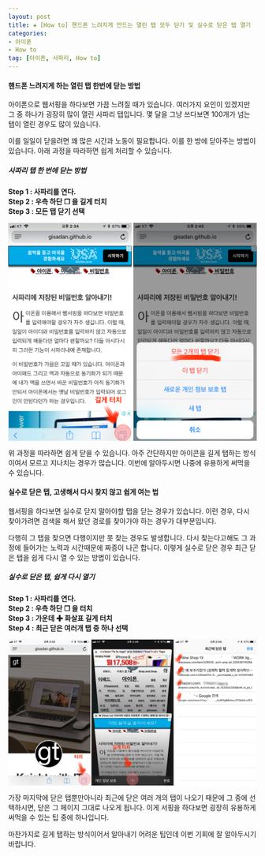 ```yaml
---  
layout: post  
title: ✚ [How to] 핸드폰 느려지게 만드는 열린 탭 모두 닫기 및 실수로 닫은 탭 열기
categories:
- 아이폰
- How to
tag: [아이폰, 사파리, How to]
---  
```

#### 핸드폰 느려지게 하는 열린 탭 한번에 닫는 방법

<p class="drop-korean">
아이폰으로 웹서핑을 하다보면 가끔 느려질 때가 있습니다. 여러가지 요인이 있겠지만 그 중 하나가 굉장히 많이 열린 사파리 탭입니다. 몇 달을 그냥 쓰다보면 100개가 넘는 탭이 열린 경우도 많이 있습니다.
</p>

이를 일일이 닫을려면 꽤 많은 시간과 노동이 필요합니다. 이를 한 방에 닫아주는 방법이 있습니다. 아래 과정을 따라하면 쉽게 처리할 수 있습니다.

##### 사파리 탭 한 번에 닫는 방법
**Step 1 : 사파리를 연다.** <br>
**Step 2 : 우측 하단 ❐ 을 길게 터치** <br>
**Step 3 : 모든 탭 닫기 선택** <br>

<div class="markdown-image">
<img src="/assets/article_images/2018-08-12-safari-tab/2.png" alt="" align="middle"/></div>

위 과정을 따라하면 쉽게 닫을 수 있습니다. 아주 간단하지만 아이콘을 길게 탭하는 방식이여서 모르고 지나치는 경우가 많습니다. 이번에 알아두시면 나중에 유용하게 써먹을 수 있습니다.

#### 실수로 닫은 탭, 고생해서 다시 찾지 않고 쉽게 여는 법

<p class="drop-korean">
웹서핑을 하다보면 실수로 닫지 말아야할 탭을 닫는 경우가 있습니다. 이런 경우, 다시 찾아가려면 검색을 해서 왔던 경로를 찾아가야 하는 경우가 대부분입니다.
</p>

다행히 그 탭을 찾으면 다행이지만 못 찾는 경우도 발생합니다. 다시 찾는다고해도 그 과정에 들어가는 노력과 시간때문에 짜증이 나곤 합니다. 이렇게 실수로 닫은 경우 최근 닫은 탭을 쉽게 다시 열 수 있는 방법이 있습니다.

##### 실수로 닫은 탭, 쉽게 다시 열기
**Step 1 : 사파리를 연다.** <br>
**Step 2 : 우측 하단 ❐ 을 터치** <br>
**Step 3 : 가운데 ✚ 화살표 길게 터치** <br>
**Step 4 : 최근 닫은 여러개 탭 중 하나 선택** <br>

<div class="markdown-image">
<img src="/assets/article_images/2018-08-12-safari-tab/1.jpg" alt="" align="middle"/></div>

가장 마지막에 닫은 탭뿐만아니라 최근에 닫은 여러 개의 탭이 나오기 때문에 그 중에 선택하시면, 닫은 그 페이지 그대로 나오게 됩니다. 이게 서핑을 하다보면 굉장히 유용하게 써먹을 수 있는 팁 중에 하나입니다.

마찬가지로 길게 탭하는 방식이어서 알아내기 어려운 팁인데 이번 기회에 잘 알아두시기 바랍니다.
